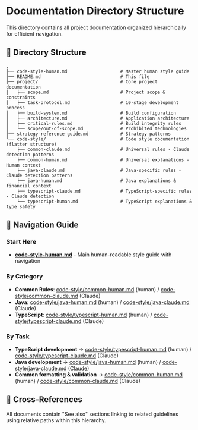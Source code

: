 # Documentation Directory Structure

This directory contains all project documentation organized hierarchically for efficient navigation.

## 📁 Directory Structure

```
.
├── code-style-human.md                    # Master human style guide
├── README.md                              # This file
├── project/                               # Core project documentation
│   ├── scope.md                           # Project scope & constraints
│   ├── task-protocol.md                   # 10-stage development process
│   ├── build-system.md                    # Build configuration
│   ├── architecture.md                    # Application architecture
│   ├── critical-rules.md                  # Build integrity rules
│   └── scope/out-of-scope.md              # Prohibited technologies
├── strategy-reference-guide.md            # Strategy patterns
└── code-style/                            # Code style documentation (flatter structure)
    ├── common-claude.md                   # Universal rules - Claude detection patterns
    ├── common-human.md                    # Universal explanations - Human context
    ├── java-claude.md                     # Java-specific rules - Claude detection patterns
    ├── java-human.md                      # Java explanations & financial context
    ├── typescript-claude.md               # TypeScript-specific rules - Claude detection
    └── typescript-human.md                # TypeScript explanations & type safety
```

## 🎯 Navigation Guide

### Start Here
- **[code-style-human.md](code-style-human.md)** - Main human-readable style guide with navigation

### By Category
- **Common Rules**: [code-style/common-human.md](code-style/common-human.md) (human) / [code-style/common-claude.md](code-style/common-claude.md) (Claude)
- **Java**: [code-style/java-human.md](code-style/java-human.md) (human) / [code-style/java-claude.md](code-style/java-claude.md) (Claude)
- **TypeScript**: [code-style/typescript-human.md](code-style/typescript-human.md) (human) / [code-style/typescript-claude.md](code-style/typescript-claude.md) (Claude)

### By Task
- **TypeScript development** → [code-style/typescript-human.md](code-style/typescript-human.md) (human) / [code-style/typescript-claude.md](code-style/typescript-claude.md) (Claude)
- **Java development** → [code-style/java-human.md](code-style/java-human.md) (human) / [code-style/java-claude.md](code-style/java-claude.md) (Claude)
- **Common formatting & validation** → [code-style/common-human.md](code-style/common-human.md) (human) / [code-style/common-claude.md](code-style/common-claude.md) (Claude)

## 🔗 Cross-References

All documents contain "See also" sections linking to related guidelines using relative paths within this hierarchy.